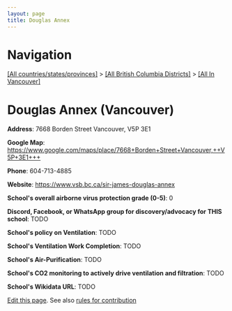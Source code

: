 ```yaml
---
layout: page
title: Douglas Annex
---
```

# Navigation

[[All countries/states/provinces]](../../..) > [[All British Columbia Districts]](../..) > [[All In Vancouver]](..)

# Douglas Annex (Vancouver)

**Address**: 7668 Borden Street Vancouver,  V5P 3E1

**Google Map**: <https://www.google.com/maps/place/7668+Borden+Street+Vancouver,++V5P+3E1+++>

**Phone**: 604-713-4885

**Website**: <https://www.vsb.bc.ca/sir-james-douglas-annex>

**School's overall airborne virus protection grade (0-5)**: 0

**Discord, Facebook, or WhatsApp group for discovery/advocacy for THIS school**: TODO

**School's policy on Ventilation**: TODO

**School's Ventilation Work Completion**: TODO

**School's Air-Purification**: TODO

**School's CO2 monitoring to actively drive ventilation and filtration**: TODO

**School's Wikidata URL**: TODO


[Edit this page](https://github.com/ventilate-schools/BC/edit/main/./Vancouver/Douglas_Annex.md). See also [rules for contribution](../../../contribution-rules/)